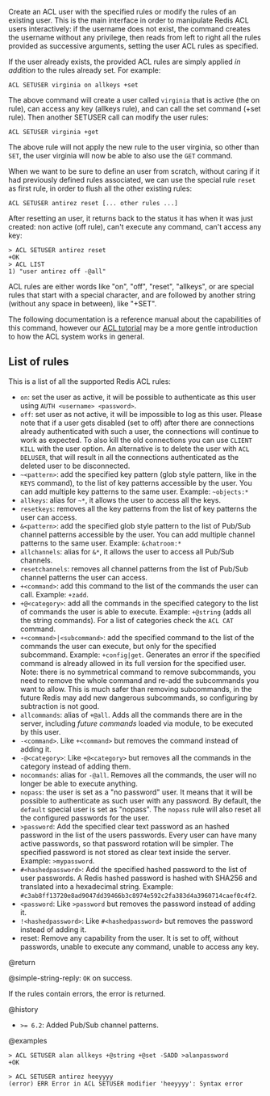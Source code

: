 Create an ACL user with the specified rules or modify the rules of an existing
user. This is the main interface in order to manipulate Redis ACL users
interactively: if the username does not exist, the command creates the username
without any privilege, then reads from left to right all the rules provided as
successive arguments, setting the user ACL rules as specified.

If the user already exists, the provided ACL rules are simply applied _in
addition_ to the rules already set. For example:

    ACL SETUSER virginia on allkeys +set

The above command will create a user called `virginia` that is active (the on
rule), can access any key (allkeys rule), and can call the set command (+set
rule). Then another SETUSER call can modify the user rules:

    ACL SETUSER virginia +get

The above rule will not apply the new rule to the user virginia, so other than
`SET`, the user virginia will now be able to also use the `GET` command.

When we want to be sure to define an user from scratch, without caring if it had
previously defined rules associated, we can use the special rule `reset` as
first rule, in order to flush all the other existing rules:

    ACL SETUSER antirez reset [... other rules ...]

After resetting an user, it returns back to the status it has when it was just
created: non active (off rule), can't execute any command, can't access any key:

    > ACL SETUSER antirez reset
    +OK
    > ACL LIST
    1) "user antirez off -@all"

ACL rules are either words like "on", "off", "reset", "allkeys", or are special
rules that start with a special character, and are followed by another string
(without any space in between), like "+SET".

The following documentation is a reference manual about the capabilities of this
command, however our [ACL tutorial](/topics/acl) may be a more gentle
introduction to how the ACL system works in general.

## List of rules

This is a list of all the supported Redis ACL rules:

- `on`: set the user as active, it will be possible to authenticate as this user
  using `AUTH <username> <password>`.
- `off`: set user as not active, it will be impossible to log as this user.
  Please note that if a user gets disabled (set to off) after there are
  connections already authenticated with such a user, the connections will
  continue to work as expected. To also kill the old connections you can use
  `CLIENT KILL` with the user option. An alternative is to delete the user with
  `ACL DELUSER`, that will result in all the connections authenticated as the
  deleted user to be disconnected.
- `~<pattern>`: add the specified key pattern (glob style pattern, like in the
  `KEYS` command), to the list of key patterns accessible by the user. You can
  add multiple key patterns to the same user. Example: `~objects:*`
- `allkeys`: alias for `~*`, it allows the user to access all the keys.
- `resetkeys`: removes all the key patterns from the list of key patterns the
  user can access.
- `&<pattern>`: add the specified glob style pattern to the list of Pub/Sub
  channel patterns accessible by the user. You can add multiple channel patterns
  to the same user. Example: `&chatroom:*`
- `allchannels`: alias for `&*`, it allows the user to access all Pub/Sub
  channels.
- `resetchannels`: removes all channel patterns from the list of Pub/Sub channel
  patterns the user can access.
- `+<command>`: add this command to the list of the commands the user can call.
  Example: `+zadd`.
- `+@<category>`: add all the commands in the specified category to the list of
  commands the user is able to execute. Example: `+@string` (adds all the string
  commands). For a list of categories check the `ACL CAT` command.
- `+<command>|<subcommand>`: add the specified command to the list of the
  commands the user can execute, but only for the specified subcommand. Example:
  `+config|get`. Generates an error if the specified command is already allowed
  in its full version for the specified user. Note: there is no symmetrical
  command to remove subcommands, you need to remove the whole command and re-add
  the subcommands you want to allow. This is much safer than removing
  subcommands, in the future Redis may add new dangerous subcommands, so
  configuring by subtraction is not good.
- `allcommands`: alias of `+@all`. Adds all the commands there are in the
  server, including _future commands_ loaded via module, to be executed by this
  user.
- `-<command>`. Like `+<command>` but removes the command instead of adding it.
- `-@<category>`: Like `+@<category>` but removes all the commands in the
  category instead of adding them.
- `nocommands`: alias for `-@all`. Removes all the commands, the user will no
  longer be able to execute anything.
- `nopass`: the user is set as a "no password" user. It means that it will be
  possible to authenticate as such user with any password. By default, the
  `default` special user is set as "nopass". The `nopass` rule will also reset
  all the configured passwords for the user.
- `>password`: Add the specified clear text password as an hashed password in
  the list of the users passwords. Every user can have many active passwords, so
  that password rotation will be simpler. The specified password is not stored
  as clear text inside the server. Example: `>mypassword`.
- `#<hashedpassword>`: Add the specified hashed password to the list of user
  passwords. A Redis hashed password is hashed with SHA256 and translated into a
  hexadecimal string. Example:
  `#c3ab8ff13720e8ad9047dd39466b3c8974e592c2fa383d4a3960714caef0c4f2`.
- `<password`: Like `>password` but removes the password instead of adding it.
- `!<hashedpassword>`: Like `#<hashedpassword>` but removes the password instead
  of adding it.
- reset: Remove any capability from the user. It is set to off, without
  passwords, unable to execute any command, unable to access any key.

@return

@simple-string-reply: `OK` on success.

If the rules contain errors, the error is returned.

@history

- `>= 6.2`: Added Pub/Sub channel patterns.

@examples

```
> ACL SETUSER alan allkeys +@string +@set -SADD >alanpassword
+OK

> ACL SETUSER antirez heeyyyy
(error) ERR Error in ACL SETUSER modifier 'heeyyyy': Syntax error
```
